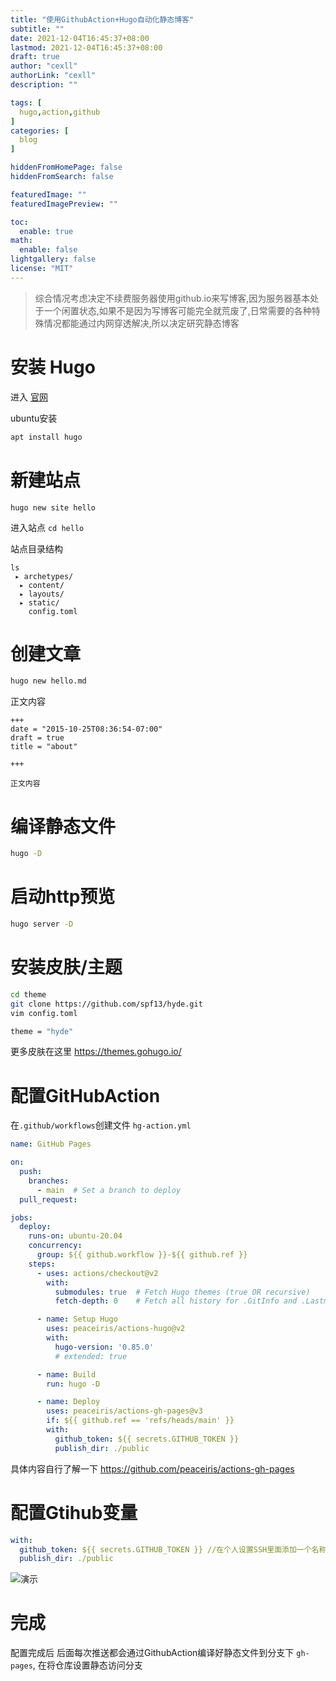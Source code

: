 ```yaml
---
title: "使用GithubAction+Hugo自动化静态博客"
subtitle: ""
date: 2021-12-04T16:45:37+08:00
lastmod: 2021-12-04T16:45:37+08:00
draft: true
author: "cexll"
authorLink: "cexll"
description: ""

tags: [
  hugo,action,github
]
categories: [
  blog
]

hiddenFromHomePage: false
hiddenFromSearch: false

featuredImage: ""
featuredImagePreview: ""

toc:
  enable: true
math:
  enable: false
lightgallery: false
license: "MIT"
---
```


<!--more-->

> 综合情况考虑决定不续费服务器使用github.io来写博客,因为服务器基本处于一个闲置状态,如果不是因为写博客可能完全就荒废了,日常需要的各种特殊情况都能通过内网穿透解决,所以决定研究静态博客

# 安装 Hugo

进入 [官网](https://gohugo.io/getting-started/quick-start/)

ubuntu安装
```bash
apt install hugo
```

# 新建站点

```
hugo new site hello
```
进入站点 `cd hello`

站点目录结构
```
ls
 ▸ archetypes/
  ▸ content/
  ▸ layouts/
  ▸ static/
    config.toml
```

# 创建文章

```bash
hugo new hello.md
```

正文内容
```
+++
date = "2015-10-25T08:36:54-07:00"
draft = true
title = "about"

+++

正文内容
```

# 编译静态文件

```bash
hugo -D
```

# 启动http预览

```bash
hugo server -D
```

# 安装皮肤/主题

```bash
cd theme
git clone https://github.com/spf13/hyde.git
vim config.toml

theme = "hyde"
```
更多皮肤在这里 https://themes.gohugo.io/

# 配置GitHubAction
在`.github/workflows`创建文件 `hg-action.yml`
```yml
name: GitHub Pages

on:
  push:
    branches:
      - main  # Set a branch to deploy
  pull_request:

jobs:
  deploy:
    runs-on: ubuntu-20.04
    concurrency:
      group: ${{ github.workflow }}-${{ github.ref }}
    steps:
      - uses: actions/checkout@v2
        with:
          submodules: true  # Fetch Hugo themes (true OR recursive)
          fetch-depth: 0    # Fetch all history for .GitInfo and .Lastmod

      - name: Setup Hugo
        uses: peaceiris/actions-hugo@v2
        with:
          hugo-version: '0.85.0'
          # extended: true

      - name: Build
        run: hugo -D

      - name: Deploy
        uses: peaceiris/actions-gh-pages@v3
        if: ${{ github.ref == 'refs/heads/main' }}
        with:
          github_token: ${{ secrets.GITHUB_TOKEN }}
          publish_dir: ./public
```
具体内容自行了解一下  https://github.com/peaceiris/actions-gh-pages

# 配置Gtihub变量

```yml
with:
  github_token: ${{ secrets.GITHUB_TOKEN }} //在个人设置SSH里面添加一个名称为GITHUB_TOKEN的密钥
  publish_dir: ./public
```
![演示](https://cdn.jsdelivr.net/gh/cexll/cexll.github.io/images/2021/12/20211209104835.png)

# 完成
配置完成后 后面每次推送都会通过GithubAction编译好静态文件到分支下 `gh-pages`, 在将仓库设置静态访问分支
